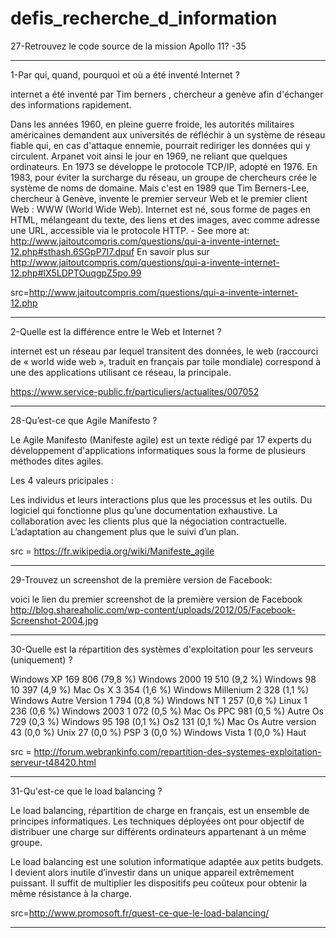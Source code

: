 # defis_recherche_d_information
27-Retrouvez le code source de la mission Apollo 11?
-35
***
1-Par qui, quand, pourquoi et où a été inventé Internet ?


internet a été inventé par Tim berners , chercheur a genève afin d'échanger des informations rapidement.



Dans les années 1960, en pleine guerre froide, les autorités militaires américaines demandent aux universités de réfléchir à un système de réseau fiable qui, en cas d'attaque ennemie, pourrait rediriger les données qui y circulent. Arpanet voit ainsi le jour en 1969, ne reliant que quelques ordinateurs. En 1973 se développe le protocole TCP/IP, adopté en 1976. En 1983, pour éviter la surcharge du réseau, un groupe de chercheurs crée le système de noms de domaine. Mais c'est en 1989 que Tim Berners-Lee, chercheur à Genève, invente le premier serveur Web et le premier client Web : WWW (World Wide Web). Internet est né, sous forme de pages en HTML, mélangeant du texte, des liens et des images, avec comme adresse une URL, accessible via le protocole HTTP. - See more at: http://www.jaitoutcompris.com/questions/qui-a-invente-internet-12.php#sthash.6SGpP7I7.dpuf
En savoir plus sur http://www.jaitoutcompris.com/questions/qui-a-invente-internet-12.php#lX5LDPTOuqgpZ5po.99


src=http://www.jaitoutcompris.com/questions/qui-a-invente-internet-12.php

***
2-Quelle est la différence entre le Web et Internet ?

internet est un réseau par lequel transitent des données, 
le web (raccourci de « world wide web », traduit en français par toile mondiale) correspond à une des applications utilisant ce réseau, la principale.

https://www.service-public.fr/particuliers/actualites/007052
***
28-Qu’est-ce que Agile Manifesto ? 

Le Agile Manifesto (Manifeste agile) est un texte rédigé par 17 experts du développement d'applications informatiques sous la forme de plusieurs méthodes dites agiles.

Les 4 valeurs pricipales :

Les individus et leurs interactions plus que les processus et les outils.
Du logiciel qui fonctionne plus qu’une documentation exhaustive.
La collaboration avec les clients plus que la négociation contractuelle.
L’adaptation au changement plus que le suivi d’un plan.

src = https://fr.wikipedia.org/wiki/Manifeste_agile
***
29-Trouvez un screenshot de la première version de Facebook:

voici le lien du premier screenshot de la première version de Facebook http://blog.shareaholic.com/wp-content/uploads/2012/05/Facebook-Screenshot-2004.jpg

***
30-Quelle est la répartition des systèmes d'exploitation pour les serveurs (uniquement) ?

Windows XP 169 806 (79,8 %) 
Windows 2000 19 510 (9,2 %) 
Windows 98 10 397 (4,9 %) 
Mac Os X 3 354 (1,6 %) 
Windows Millenium 2 328 (1,1 %) 
Windows Autre Version 1 794 (0,8 %) 
Windows NT 1 257 (0,6 %) 
Linux 1 236 (0,6 %) 
Windows 2003 1 072 (0,5 %) 
Mac Os PPC 981 (0,5 %) 
Autre Os 729 (0,3 %) 
Windows 95 198 (0,1 %) 
Os2 131 (0,1 %) 
Mac Os Autre version 43 (0,0 %) 
Unix 27 (0,0 %) 
PSP 3 (0,0 %) 
Windows Vista 1 (0,0 %)
Haut


src = http://forum.webrankinfo.com/repartition-des-systemes-exploitation-serveur-t48420.html
***
31-Qu'est-ce que le load balancing ?

Le load balancing, répartition de charge en français, est un ensemble de principes informatiques. Les techniques déployées ont pour objectif de distribuer une charge sur différents ordinateurs appartenant à un même groupe.

Le load balancing est une solution informatique adaptée aux petits budgets.
l devient alors inutile d’investir dans un unique appareil extrêmement puissant. Il suffit de multiplier les dispositifs peu coûteux pour obtenir la même résistance à la charge.

src=http://www.promosoft.fr/quest-ce-que-le-load-balancing/
***
